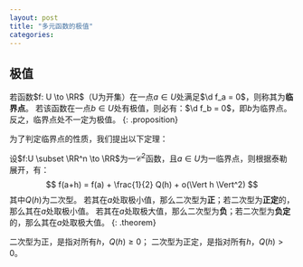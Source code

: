 ```yaml
---
layout: post
title: "多元函数的极值"
categories: 
---
```


## 极值

若函数$f: U \to \RR$（U为开集）在一点$a \in U$处满足$\d f_a = 0$，则称其为**临界点**。
若该函数在一点$b \in U$处有极值，则必有：$\d f_b = 0$，即$b$为临界点。
反之，临界点处不一定为极值。
{: .proposition}

为了判定临界点的性质，我们提出以下定理：

设$f:U \subset \RR^n \to \RR$为一$\mathcal C^2$函数，且$a \in U$为一临界点，则根据泰勒展开，有：
$$
f(a+h) = f(a) + \frac{1}{2} Q(h) + o(\Vert h \Vert^2)
$$
其中$Q(h)$为二次型。
若其在$a$处取极小值，那么二次型为**正**；若二次型为**正定**的，那么其在$a$处取极小值。
若其在$a$处取极大值，那么二次型为**负**；若二次型为**负定**的，那么其在$a$处取极大值。
{: .theorem}

二次型为正，是指对所有$h$，$Q(h) \ge 0$；
二次型为正定，是指对所有$h$，$Q(h) > 0$。